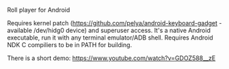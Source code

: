Roll player for Android

Requires kernel patch (https://github.com/pelya/android-keyboard-gadget - available /dev/hidg0 device) and superuser access. It's a native Android executable, run it with any terminal emulator/ADB shell. Requires Android NDK C compiliers to be in PATH for building.

There is a short demo:
https://www.youtube.com/watch?v=GDOZ588__zE
